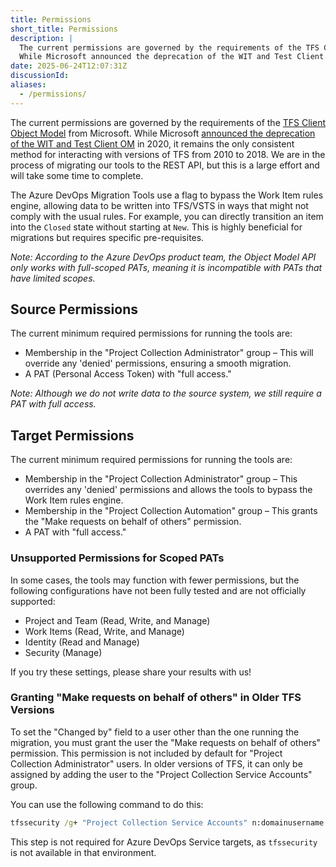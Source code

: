 ```yaml
---
title: Permissions
short_title: Permissions
description: |
  The current permissions are governed by the requirements of the TFS Client Object Model from Microsoft.
  While Microsoft announced the deprecation of the WIT and Test Client OM in 2020, it remains the only consistent method for interacting with versions of TFS from 2010 to 2018.
date: 2025-06-24T12:07:31Z
discussionId:
aliases:
  - /permissions/
---
```


The current permissions are governed by the requirements of the [TFS Client Object Model](https://learn.microsoft.com/en-us/azure/devops/integrate/concepts/dotnet-client-libraries?view=azure-devops) from Microsoft. While Microsoft [announced the deprecation of the WIT and Test Client OM](https://devblogs.microsoft.com/devops/announcing-the-deprecation-of-the-wit-and-test-client-om-at-jan-1-2020-2/) in 2020, it remains the only consistent method for interacting with versions of TFS from 2010 to 2018. We are in the process of migrating our tools to the REST API, but this is a large effort and will take some time to complete.

The Azure DevOps Migration Tools use a flag to bypass the Work Item rules engine, allowing data to be written into TFS/VSTS in ways that might not comply with the usual rules. For example, you can directly transition an item into the `Closed` state without starting at `New`. This is highly beneficial for migrations but requires specific pre-requisites.

_Note: According to the Azure DevOps product team, the Object Model API only works with full-scoped PATs, meaning it is incompatible with PATs that have limited scopes._

## Source Permissions

The current minimum required permissions for running the tools are:

- Membership in the "Project Collection Administrator" group – This will override any 'denied' permissions, ensuring a smooth migration.
- A PAT (Personal Access Token) with "full access."

_Note: Although we do not write data to the source system, we still require a PAT with full access._

## Target Permissions

The current minimum required permissions for running the tools are:

- Membership in the "Project Collection Administrator" group – This overrides any 'denied' permissions and allows the tools to bypass the Work Item rules engine.
- Membership in the "Project Collection Automation" group – This grants the "Make requests on behalf of others" permission.
- A PAT with "full access."

### Unsupported Permissions for Scoped PATs

In some cases, the tools may function with fewer permissions, but the following configurations have not been fully tested and are not officially supported:

- Project and Team (Read, Write, and Manage)
- Work Items (Read, Write, and Manage)
- Identity (Read and Manage)
- Security (Manage)

If you try these settings, please share your results with us!

### Granting "Make requests on behalf of others" in Older TFS Versions

To set the "Changed by" field to a user other than the one running the migration, you must grant the user the "Make requests on behalf of others" permission. This permission is not included by default for "Project Collection Administrator" users. In older versions of TFS, it can only be assigned by adding the user to the "Project Collection Service Accounts" group.

You can use the following command to do this:

```cmd
tfssecurity /g+ "Project Collection Service Accounts" n:domainusername ALLOW /server:http://myserver:8080/tfs
```

This step is not required for Azure DevOps Service targets, as `tfssecurity` is not available in that environment.
